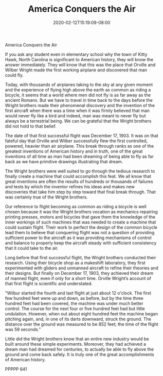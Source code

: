 ﻿---
title: "America Conquers the Air"
date: 2020-02-12T15:19:09-08:00
description: "TXT Tips for Web Success"
featured_image: "/images/TXT.jpg"
tags: ["TXT"]
---

America Conquers the Air

If you ask any student even in elementary school why the town of Kitty Hawk, North Carolina is significant to American history, they will know the answer immediately.  They will know that this was the place that Orville and Wilber Wright made the first working airplane and discovered that man could fly.  

Today, with thousands of airplanes taking to the sky at any given moment and the experience of flying high above the earth as common as riding a bicycle, it seems that a world where men did not fly is as far away as the ancient Romans.  But we have to travel in time back to the days before the Wright brothers made their phenomenal discovery and the invention of the first aircraft when there was a time when it was firmly believed that man would never fly like a bird and indeed, man was meant to never fly but always be a terrestrial being.  We can be grateful that the Wright brothers did not hold to that belief.

The date of that first successful flight was December 17, 1903.  It was on that fateful day that Orville and Wilber successfully flew the first controlled, powered, heavier than air airplane.  This break through ranks as one of the greatest inventions of American history and in truth, one of the great inventions of all time as man had been dreaming of being able to fly as far back as we have primitive drawings illustrating that dream.

The Wright brothers were well suited to go through the tedious research to finally create a machine that could accomplish this feat.  We all know that great inventions are often the results of hundreds or thousands of failures and tests by which the inventor refines his ideas and makes new discoveries that take him step by step toward that final break through.  That was certainly true of the Wright brothers.

Our reference to flight becoming as common as riding a bicycle is well chosen because it was the Wright brothers vocation as mechanics repairing printing presses, motors and bicycles that gave them the knowledge of the inner workings of such machines that was needed to create a machine that could sustain flight.  Their work to perfect the design of the common bicycle lead them to believe that conquering flight was not a question of providing sufficient power to the aircraft as it was providing mechanisms of control and balance to properly keep the aircraft steady with sufficient consistency that it could take to the air.

Long before that first successful flight, the Wright brothers conducted their research.  Using their bicycle shop as a makeshift laboratory, they first experimented with gliders and unmanned aircraft to refine their theories and their designs.  But finally on December 17, 1903, they achieved their dream of manned flight, even if only for a short time.  Orville Wright’s account of that first flight is scientific and understated.

"Wilbur started the fourth and last flight at just about 12 o'clock.  The first few hundred feet were up and down, as before, but by the time three hundred feet had been covered, the machine was under much better control.  The course for the next four or five hundred feet had but little undulation.  However, when out about eight hundred feet the machine began pitching again, and, in one of its darts downward, struck the ground.  The distance over the ground was measured to be 852 feet; the time of the flight was 59 seconds.”

Little did the Wright brothers know that an entire new industry would be built around these simple experiments.  Moreover, they had achieved a dream man had dreamed for centuries, to actually be able to fly above the ground and come back safely.  It is truly one of the great accomplishments of American history.

PPPPP 641





